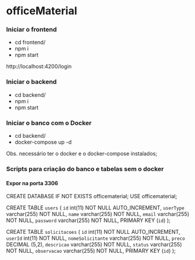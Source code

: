 # officeMaterial

### Iniciar o frontend
* cd frontend/
* npm i
* npm start

http://localhost:4200/login

### Iniciar o backend
* cd backend/
* npm i
* npm start

### Iniciar o banco com o Docker
* cd backend/
* docker-compose up -d

Obs. necessário ter o docker e o docker-compose instalados;

### Scripts para criação do banco e tabelas sem o docker
#### Expor na porta 3306


CREATE DATABASE IF NOT EXISTS officematerial;
USE officematerial;

CREATE TABLE `users` (
`id` int(11) NOT NULL AUTO_INCREMENT,
`userType` varchar(255) NOT NULL,
`name` varchar(255) NOT NULL,
`email` varchar(255) NOT NULL,
`password` varchar(255) NOT NULL,
PRIMARY KEY (`id`)
);

CREATE TABLE `solicitacoes` (
`id` int(11) NOT NULL AUTO_INCREMENT,
`userId` int(11) NOT NULL,
`nomeSolicitante` varchar(255) NOT NULL,
`preco` DECIMAL (5,2),
`descricao` varchar(255) NOT NULL,
`status` varchar(255) NOT NULL,
`observacao` varchar(255) NOT NULL,
PRIMARY KEY (`id`)
);




